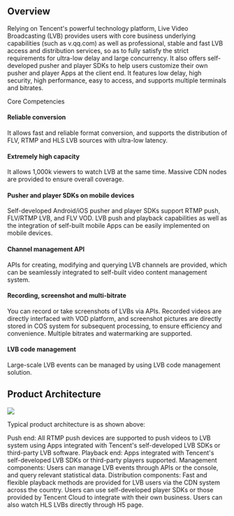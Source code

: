 ## Overview
Relying on Tencent's powerful technology platform, Live Video Broadcasting (LVB) provides users with core business underlying capabilities (such as v.qq.com) as well as professional, stable and fast LVB access and distribution services, so as to fully satisfy the strict requirements for ultra-low delay and large concurrency. It also offers self-developed pusher and player SDKs to help users customize their own pusher and player Apps at the client end. It features low delay, high security, high performance, easy to access, and supports multiple terminals and bitrates.

Core Competencies

#### Reliable conversion
It allows fast and reliable format conversion, and supports the distribution of FLV, RTMP and HLS LVB sources with ultra-low latency.

#### Extremely high capacity
It allows 1,000k viewers to watch LVB at the same time. Massive CDN nodes are provided to ensure overall coverage.

#### Pusher and player SDKs on mobile devices
Self-developed Android/iOS pusher and player SDKs support RTMP push, FLV/RTMP LVB, and FLV VOD. LVB push and playback capabilities as well as the integration of self-built mobile Apps can be easily implemented on mobile devices.

#### Channel management API
APIs for creating, modifying and querying LVB channels are provided, which can be seamlessly integrated to self-built video content management system.

#### Recording, screenshot and multi-bitrate
You can record or take screenshots of LVBs via APIs. Recorded videos are directly interfaced with VOD platform, and screenshot pictures are directly stored in COS system for subsequent processing, to ensure efficiency and convenience. Multiple bitrates and watermarking are supported.

#### LVB code management
Large-scale LVB events can be managed by using LVB code management solution.



## Product Architecture

![](https://main.qcloudimg.com/raw/607e07ce185ca9551c9df403ff4284f4.tif)

Typical product architecture is as shown above:

Push end: All RTMP push devices are supported to push videos to LVB system using Apps integrated with Tencent's self-developed LVB SDKs or third-party LVB software.
Playback end: Apps integrated with Tencent's self-developed LVB SDKs or third-party players supported.
Management components: Users can manage LVB events through APIs or the console, and query relevant statistical data.
Distribution components: Fast and flexible playback methods are provided for LVB users via the CDN system across the country. Users can use self-developed player SDKs or those provided by Tencent Cloud to integrate with their own business. Users can also watch HLS LVBs directly through H5 page.





